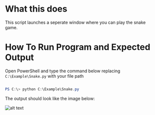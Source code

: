# What this does
This script launches a seperate window where you can play the snake game.

# How To Run Program and Expected Output
Open PowerShell and type the command below replacing ```C:\Example\Snake.py``` with your file path

```powershell

PS C:\> python C:\Example\Snake.py

````

The output should look like the image below:

![alt text](https://github.com/BRoe-Code/it3038c-scripts/blob/master/Python/Project%202/Snake%20Example.PNG "Logo Title Text 1")
